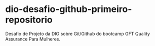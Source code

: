 # dio-desafio-github-primeiro-repositorio
Desafio de Projeto da DIO sobre Git/Github do bootcamp GFT Quality Assurance Para Mulheres.
